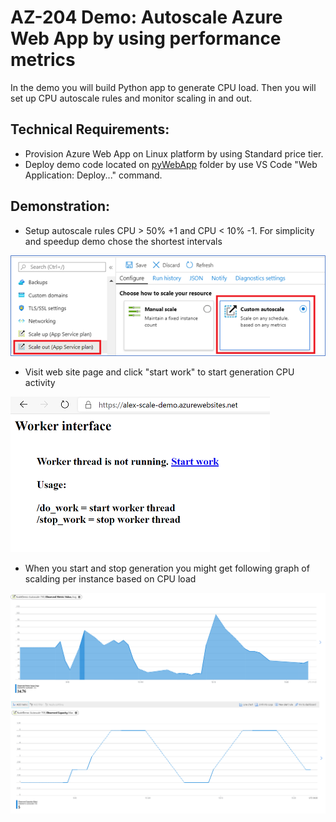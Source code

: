 # AZ-204 Demo: Autoscale Azure Web App by using performance metrics

In the demo you will build Python app to generate CPU load. 
Then you will set up CPU autoscale rules and monitor scaling in and out.

## Technical Requirements:

- Provision Azure Web App on Linux platform by using Standard price tier.
- Deploy demo code located on [pyWebApp](pyWebApp) folder by use VS Code "Web Application: Deploy..." command.


## Demonstration:

- Setup autoscale rules CPU > 50% +1 and CPU < 10% -1. For simplicity and speedup demo chose the shortest intervals

![Autoscale](auto.png)

- Visit web site page and click "start work" to start generation CPU activity

![start](start.png)

- When you start and stop generation you might get following graph of scalding per instance based on CPU load

![Scale Result](webapp-autoscale.png)

